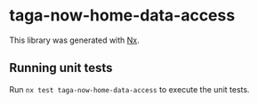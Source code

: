# taga-now-home-data-access

This library was generated with [Nx](https://nx.dev).

## Running unit tests

Run `nx test taga-now-home-data-access` to execute the unit tests.
